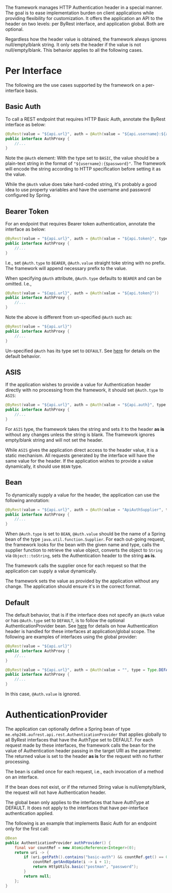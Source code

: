 The framework manages HTTP Authentication header in a special manner. The goal is to ease implementation burden on client applications while providing flexibility for customization. It offers the application an API to the header on two levels: per ByRest interface, and application global. Both are optional. 

Regardless how the header value is obtained, the framework always ignores null/empty/blank string. It only sets the header if the value is not null/empty/blank. This behavior applies to all the following cases.

# Per Interface
The following are the use cases supported by the framework on a per-interface basis.

## Basic Auth
To call a REST endpoint that requires HTTP Basic Auth, annotate the ByRest interface as below:

```java
@ByRest(value = "${api.url}", auth = @Auth(value = "${api.username}:${api.password}", type = Type.BASIC))
public interface AuthProxy {
    //...
}
```
Note the `@Auth` element: With the type set to `BASIC`, the value should be a plain-text string in the format of `"${username}:{$password}"`. The framework will encode the string according to HTTP specification before setting it as the value.

While the `@Auth` value does take hard-coded string, it's probably a good idea to use property variables and have the username and password configured by Spring.

## Bearer Token

For an endpoint that requires Bearer token authentication, annotate the interface as below:
```java
@ByRest(value = "${api.url}", auth = @Auth(value = "${api.token}", type = Type.BEARER))
public interface AuthProxy {
    //...
}
```

I.e., set `@Auth.type` to `BEARER`, `@Auth.value` straight toke string with no prefix. The framework will append necessary prefix to the value.

When specifying `@Auth` attribute, `@Auth.type` defaults to `BEARER` and can be omitted. I.e.,
```java
@ByRest(value = "${api.url}", auth = @Auth(value = "${api.token}"))
public interface AuthProxy {
    //...
}
```

Note the above is different from un-specified `@Auth` such as:
```java
@ByRest(value = "${api.url}")
public interface AuthProxy {
    //...
}
```
Un-specified `@Auth` has its type set to `DEFAULT`. See [here](#Default) for details on the default behavior.

## ASIS

If the application wishes to provide a value for Authentication header directly with no processing from the framework, it should set `@Auth.type` to `ASIS`:

```java
@ByRest(value = "${api.url}", auth = @Auth(value = "${api.auth}", type = Type.ASIS))
public interface AuthProxy {
    //...
}
```

For `ASIS` type, the framework takes the string and sets it to the header **as is** without any changes unless the string is blank. The framework ignores empty/blank string and will not set the header.

While `ASIS` gives the application direct access to the header value, it is a static mechanism. All requests generated by the interface will have the same value for the header. If the application wishes to provide a value dynamically, it should use `BEAN` type.

## Bean
To dynamically supply a value for the header, the application can use the following annotation:
```java
@ByRest(value = "${api.url}", auth = @Auth(value = "ApiAuthSupplier", type = Type.BEAN))
public interface AuthProxy {
    //...
}
```

When `@Auth.type` is set to `BEAN`, `@Auth.value` should be the name of a Spring bean of the type `java.util.function.Supplier`. For each out-going request, the framework looks for the bean with the given name and type, calls the supplier function to retrieve the value object, converts the object to `String` via `Object::toString`, sets the Authentication header to the string **as is**.

The framework calls the supplier once for each request so that the application can supply a value dynamically.

The framework sets the value as provided by the application without any change. The application should ensure it's in the correct format.

## Default
The default behavior, that is if the interface does not specify an `@Auth` value or has `@Auth.type` set to `DEFAULT`, is to follow the optional AuthenticationProvider bean. See [here](#AuthenticationProvider) for details on how Authentication header is handled for these interfaces at application/global scope. The following are examples of interfaces using the global provider:

```java
@ByRest(value = "${api.url}")
public interface AuthProxy {
    //...
}
```

```java
@ByRest(value = "${api.url}", auth = @Auth(value = "", type = Type.DEFAULT))
public interface AuthProxy {
    //...
}
```
In this case, `@Auth.value` is ignored.

# AuthenticationProvider
The application can optionally define a Spring bean of type `me.ehp246.aufrest.api.rest.AuthenticationProvider` that applies globally to all ByRest interfaces that have the AuthType set to DEFAULT. For each request made by these interfaces, the framework calls the bean for the value of Authentication header passing in the target URI as the parameter. The returned value is set to the header **as is** for the request with no further processing.

The bean is called once for each request, i.e., each invocation of a method on an interface.

If the bean does not exist, or if the returned String value is null/empty/blank, the request will not have Authentication header.

The global bean only applies to the interfaces that have AuthType at DEFAULT. It does not apply to the interfaces that have per-interface authentication applied.

The following is an example that implements Basic Auth for an endpoint only for the first call:
```java
@Bean
public AuthenticationProvider authProvider() {
    final var countRef = new AtomicReference<Integer>(0);
    return uri -> {
        if (uri.getPath().contains("basic-auth") && countRef.get() == 0) {
            countRef.getAndUpdate(i -> i + 1);
            return HttpUtils.basic("postman", "password");
        }
        return null;
    };
}
```
